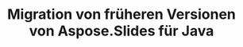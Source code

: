 ---
title: Migration von früheren Versionen von Aspose.Slides für Java
type: docs
weight: 320
url: /java/migration-from-earlier-versions-of-aspose-slides-for-java/
---